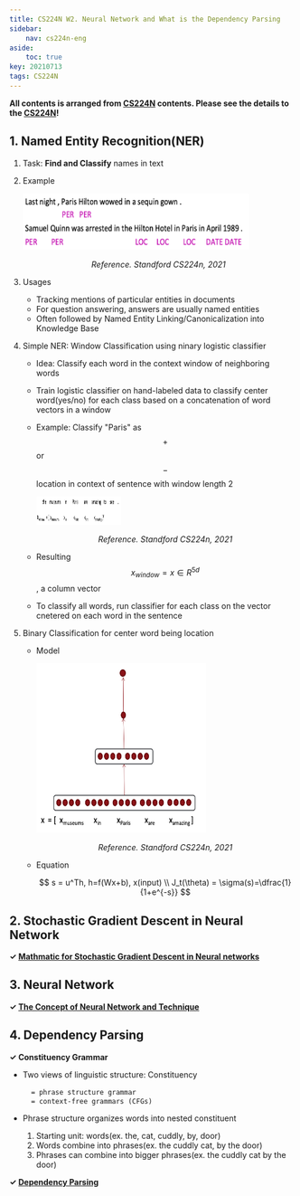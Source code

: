 ```yaml
---
title: CS224N W2. Neural Network and What is the Dependency Parsing
sidebar:
    nav: cs224n-eng
aside:
    toc: true
key: 20210713
tags: CS224N
---
```

**All contents is arranged from [CS224N](https://online.stanford.edu/artificial-intelligence/free-content?category=All&course=6097) contents. Please see the details to the [CS224N](https://online.stanford.edu/artificial-intelligence/free-content?category=All&course=6097)!**

## 1. Named Entity Recognition(NER)

1. Task: **Find and Classify** names in text

2. Example 
    <p>
        <img src="/assets/images/post/cs224n/w2/ner-example.png" width="400" height="100" class="projects__article__img__center">
        <p align="center">
        <em class="projects__img__caption"> Reference. Standford CS224n, 2021</em>
        </p>
    </p> 

3. Usages
    - Tracking mentions of particular entities in documents
    - For question answering, answers are usually named entities
    - Often followed by Named Entity Linking/Canonicalization into Knowledge Base

4. Simple NER: Window Classification using ninary logistic classifier
    
    - Idea: Classify each word in the context window of neighboring words
    
    - Train logistic classifier on hand-labeled data to classify center word(yes/no) for each class based on a concatenation of word vectors in a window
    
    - Example: Classify "Paris" as $$+$$ or $$-$$ location in context of sentence with window length 2

        <p>
            <img src="/assets/images/post/cs224n/w2/simple-ner-example.png" width="150" height="50" class="projects__article__img__center">
            <p align="center">
            <em class="projects__img__caption"> Reference. Standford CS224n, 2021</em>
            </p>
        </p> 

    - Resulting $$x_{window} = x \in R^{5d}$$, a column vector

    - To classify all words, run classifier for each class on the vector cnetered on each word in the sentence

5. Binary Classification for center word being location

    - Model
        <p>
            <img src="/assets/images/post/cs224n/w2/ner-binary-classification.png" width="300" height="300" class="projects__article__img__center">
            <p align="center">
            <em class="projects__img__caption"> Reference. Standford CS224n, 2021</em>
            </p>
        </p> 

    - Equation

        $$
            s = u^Th, h=f(Wx+b), x(input) \\
            J_t(\theta) = \sigma(s)=\dfrac{1}{1+e^{-s}}
        $$

## 2. Stochastic Gradient Descent in Neural Network 

**$\checkmark$  [Mathmatic for Stochastic Gradient Descent in Neural networks](/2021/07/13/stochastic-gradient-descent-nn)**

## 3. Neural Network

**$\checkmark$  [The Concept of Neural Network and Technique](/2021/07/13/neural-network)**

## 4. Dependency Parsing
**$\checkmark$ Constituency Grammar**
- Two views of linguistic structure: Constituency

        = phrase structure grammar 
        = context-free grammars (CFGs)
    
- Phrase structure organizes words into nested constituent
    1. Starting unit: words(ex. the, cat, cuddly, by, door)
    2. Words combine into phrases(ex. the cuddly cat, by the door)
    3. Phrases can combine into bigger phrases(ex. the cuddly cat by the door)

**$\checkmark$ [Dependency Parsing](/2021/07/13/dependency-parsing)**
